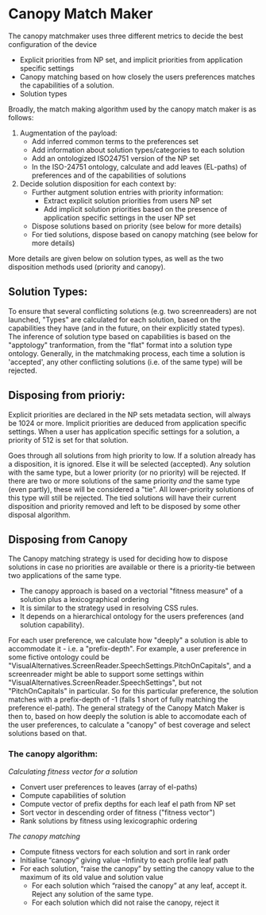 # Canopy Match Maker

The canopy matchmaker uses three different metrics to decide the best configuration of the device
* Explicit priorities from NP set, and implicit priorities from application specific settings
* Canopy matching based on how closely the users preferences matches the capabilities of a solution.
* Solution types

Broadly, the match making algorithm used by the canopy match maker is as follows:
1. Augmentation of the payload:
    * Add inferred common terms to the preferences set
    * Add information about solution types/categories to each solution
    * Add an ontologized ISO24751 version of the NP set
    * In the ISO-24751 ontology, calculate and add leaves (EL-paths) of preferences and of the capabilities of solutions
3. Decide solution disposition for each context by:
    * Further autgment solution entries with priority information:
        * Extract explicit solution priorities from users NP set
        * Add implicit solution priorities based on the presence of application specific settings in the user NP set
    * Dispose solutions based on priority (see below for more details)
    * For tied solutions, dispose based on canopy matching (see below for more details)

More details are given below on solution types, as well as the two disposition methods used (priority and canopy).

## Solution Types:
To ensure that several conflicting solutions (e.g. two screenreaders) are not launched, "Types" are calculated for each solution, based on the capabilities they have (and in the future, on their explicitly stated types). The inference of solution type based on capabilities is based on the "apptology" tranformation, from the "flat" format into a solution type ontology. Generally, in the matchmaking process, each time a solution is 'accepted', any other conflicting solutions (i.e. of the same type) will be rejected.

## Disposing from prioriy:
Explicit priorities are declared in the NP sets metadata section, will always be 1024 or more. Implicit priorities are deduced from application specific settings. When a user has application specific settings for a solution, a priority of 512 is set for that solution.

Goes through all solutions from high priority to low. If a solution already has a disposition, it is ignored. Else it will be selected (accepted). Any solution with the same type, but a lower priority (or no priority) will be rejected. If there are two or more solutions of the same priority _and_ the same type (even partly), these will be considered a "tie". All lower-priority solutions of this type will still be rejected. The tied solutions will have their current disposition and priority removed and left to be disposed by some other disposal algorithm.

## Disposing from Canopy
The Canopy matching strategy is used for deciding how to dispose solutions in case no priorities are available or there is a priority-tie between two applications of the same type. 

* The canopy approach is based on a vectorial "fitness measure" of a solution plus a lexicographical ordering
* It is similar to the strategy used in resolving CSS rules.
* It depends on a hierarchical ontology for the users preferences (and solution capability).

 For each user preference, we calculate how "deeply" a solution is able to accommodate it - i.e. a "prefix-depth". For example, a user preference in some fictive ontology could be "VisualAlternatives.ScreenReader.SpeechSettings.PitchOnCapitals", and a screenreader might be able to support some settings within "VisualAlternatives.ScreenReader.SpeechSettings", but not "PitchOnCapitals" in particular. So for this particular preference, the solution matches with a prefix-depth of -1 (falls 1 short of fully matching the preference el-path). The general strategy of the Canopy Match Maker is then to, based on how deeply the solution is able to accomodate each of the user preferences, to calculate a "canopy" of best coverage and select solutions based on that.

### The canopy algorithm:
*Calculating fitness vector for a solution*
* Convert user preferences to leaves (array of el-paths)
* Compute capabilities of solution
* Compute vector of prefix depths for each leaf el path from NP set
* Sort vector in descending order of fitness ("fitness vector")
* Rank solutions by fitness using lexicographic ordering 

*The canopy matching*
* Compute fitness vectors for each solution and sort in rank order
* Initialise “canopy” giving value –Infinity to each profile leaf path
* For each solution, “raise the canopy” by setting the canopy value to the maximum of its old value and solution value
  * For each solution which “raised the canopy” at any leaf, accept it. Reject any solution of the same type.
  * For each solution which did not raise the canopy, reject it


